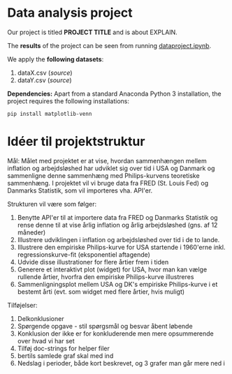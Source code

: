 # Data analysis project

Our project is titled **PROJECT TITLE** and is about EXPLAIN.

The **results** of the project can be seen from running [dataproject.ipynb](dataproject.ipynb).

We apply the **following datasets**:

1. dataX.csv (*source*) 
1. dataY.csv (*source*)

**Dependencies:** Apart from a standard Anaconda Python 3 installation, the project requires the following installations:

``pip install matplotlib-venn``

# Idéer til projektstruktur
Mål: Målet med projektet er at vise, hvordan sammenhængen mellem inflation og arbejdsløshed har udviklet sig over tid i USA og Danmark og sammenligne denne sammenhæng med Philips-kurvens teoretiske sammenhæng. I projektet vil vi bruge data fra FRED (St. Louis Fed) og Danmarks Statistik, som vil importeres vha. API'er.

Strukturen vil være som følger:
1) Benytte API'er til at importere data fra FRED og Danmarks Statistik og rense denne til at vise årlig inflation og årlig arbejdsløshed (gns. af 12 måneder)
2) Illustrere udviklingen i inflation og arbejdsløshed over tid i de to lande.
3) Illustrere den empiriske Philips-kurve for USA startende i 1960'erne inkl. regressionskurve-fit (eksponentiel aftagende)
4) Udvide disse illustrationer for flere årtier frem i tiden
5) Generere et interaktivt plot (widget) for USA, hvor man kan vælge rullende årtier, hvorfra den empiriske Philips-kurve illustreres
6) Sammenligningsplot mellem USA og DK's empiriske Philips-kurve i et bestemt årti (evt. som widget med flere årtier, hvis muligt)


Tilføjelser:
1) Delkonklusioner
2) Spørgende opgave - stil spørgsmål og besvar åbent løbende
3) Konklusion der ikke er for konkluderende men mere opsummerende over hvad vi har set
4) Tilføj doc-strings for helper filer
5) bertils samlede graf skal med ind
6) Nedslag i perioder, både kort beskrevet, og 3 grafer man går mere ned i